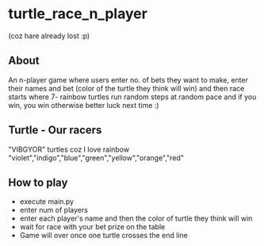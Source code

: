 # turtle_race_n_player

(coz hare already lost :p)

## About
An n-player game where users enter no. of bets they want to make, enter their names and 
bet (color of the turtle they think will win) and then race starts where 7- rainbow turtles run random steps at 
random pace and if you win, you win otherwise better luck next time :)

## Turtle - Our racers
"VIBGYOR" turtles coz I love rainbow
"violet","indigo","blue","green","yellow","orange","red"

## How to play
- execute main.py
- enter num of players
- enter each player's name and then the color of turtle they think will win
- wait for race with your bet prize on the table
- Game will over once one turtle crosses the end line

